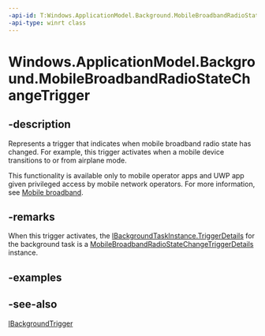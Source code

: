 ```yaml
---
-api-id: T:Windows.ApplicationModel.Background.MobileBroadbandRadioStateChangeTrigger
-api-type: winrt class
---
```


<!-- Class syntax.
public class MobileBroadbandRadioStateChangeTrigger : Windows.ApplicationModel.Background.IBackgroundTrigger
-->

# Windows.ApplicationModel.Background.MobileBroadbandRadioStateChangeTrigger

## -description
Represents a trigger that indicates when mobile broadband radio state has changed. For example, this trigger activates when a mobile device transitions to or from airplane mode.

This functionality is available only to mobile operator apps and UWP app given privileged access by mobile network operators. For more information, see [Mobile broadband](/windows-hardware/drivers/mobilebroadband/index).

## -remarks
When this trigger activates, the [IBackgroundTaskInstance.TriggerDetails](ibackgroundtaskinstance_triggerdetails.md) for the background task is a [MobileBroadbandRadioStateChangeTriggerDetails](../windows.networking.networkoperators/mobilebroadbandradiostatechangetriggerdetails.md) instance.

## -examples

## -see-also
[IBackgroundTrigger](ibackgroundtrigger.md)